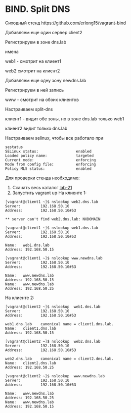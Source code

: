 # BIND. Split DNS

Сиходный стенд https://github.com/erlong15/vagrant-bind

Добавляем еще один сервер client2

Регистрируем в зоне dns.lab 
  
  имена
  
  web1 - смотрит на клиент1
  
  web2 смотрит на клиент2

Добавляем еще одну зону newdns.lab

  Регистрируем в ней запись
  
  www - смотрит на обоих клиентов

Настраиваем split-dns

  клиент1 - видит обе зоны, но в зоне dns.lab только web1
  
  клиент2 видит только dns.lab

Настраиваем selinux, чтобы все работало при 
```
sestatus
SELinux status:                 enabled
Loaded policy name:             targeted
Current mode:                   enforcing
Mode from config file:          enforcing
Policy MLS status:              enabled
```
Для проверки стенда необходимо:
1. Скачать весь  каталог [lab-21](../lab-21)
2. Запустить vagrant up
На клиенте 1:
```
[vagrant@client1 ~]$ nslookup web2.dns.lab
Server:         192.168.50.10
Address:        192.168.50.10#53

** server can't find web2.dns.lab: NXDOMAIN

[vagrant@client1 ~]$ nslookup web1.dns.lab
Server:         192.168.50.10
Address:        192.168.50.10#53

Name:   web1.dns.lab
Address: 192.168.50.15

[vagrant@client1 ~]$ nslookup www.newdns.lab
Server:         192.168.50.10
Address:        192.168.50.10#53

Name:   www.newdns.lab
Address: 192.168.50.15
Name:   www.newdns.lab
Address: 192.168.50.25
```

На клиенте 2:
```
[vagrant@client2 ~]$ nslookup  web1.dns.lab
Server:         192.168.50.10
Address:        192.168.50.10#53

web1.dns.lab    canonical name = client1.dns.lab.
Name:   client1.dns.lab
Address: 192.168.50.15

[vagrant@client2 ~]$ nslookup  web2.dns.lab
Server:         192.168.50.10
Address:        192.168.50.10#53

web2.dns.lab    canonical name = client2.dns.lab.
Name:   client2.dns.lab
Address: 192.168.50.25

[vagrant@client2 ~]$ nslookup  www.newdns.lab
Server:         192.168.50.10
Address:        192.168.50.10#53

Name:   www.newdns.lab
Address: 192.168.50.25
Name:   www.newdns.lab
Address: 192.168.50.15
```

